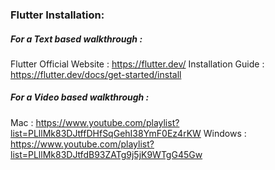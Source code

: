 ### Flutter Installation:

##### For a Text based walkthrough :

Flutter Official Website : https://flutter.dev/
Installation Guide : https://flutter.dev/docs/get-started/install

##### For a Video based walkthrough :
Mac : https://www.youtube.com/playlist?list=PLllMk83DJtffDHfSqGehI38YmF0Ez4rKW
Windows : https://www.youtube.com/playlist?list=PLllMk83DJtfdB93ZATg9j5jK9WTgG45Gw
